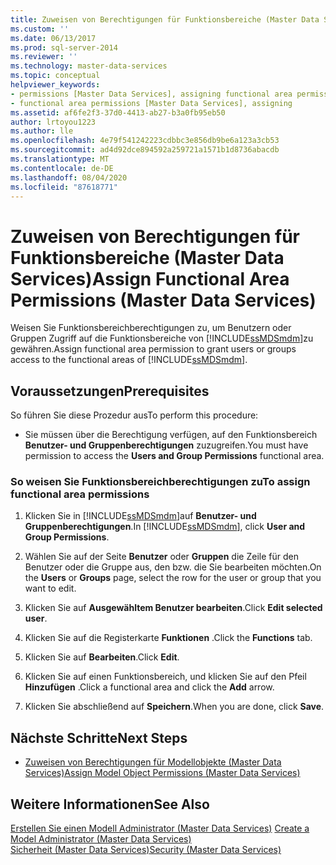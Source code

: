 ```yaml
---
title: Zuweisen von Berechtigungen für Funktionsbereiche (Master Data Services) | Microsoft-Dokumentation
ms.custom: ''
ms.date: 06/13/2017
ms.prod: sql-server-2014
ms.reviewer: ''
ms.technology: master-data-services
ms.topic: conceptual
helpviewer_keywords:
- permissions [Master Data Services], assigning functional area permissions
- functional area permissions [Master Data Services], assigning
ms.assetid: af6fe2f3-37d0-4413-ab27-b3a0fb95eb50
author: lrtoyou1223
ms.author: lle
ms.openlocfilehash: 4e79f541242223cdbbc3e856db9be6a123a3cb53
ms.sourcegitcommit: ad4d92dce894592a259721a1571b1d8736abacdb
ms.translationtype: MT
ms.contentlocale: de-DE
ms.lasthandoff: 08/04/2020
ms.locfileid: "87618771"
---
```

# <a name="assign-functional-area-permissions-master-data-services"></a><span data-ttu-id="312b9-102">Zuweisen von Berechtigungen für Funktionsbereiche (Master Data Services)</span><span class="sxs-lookup"><span data-stu-id="312b9-102">Assign Functional Area Permissions (Master Data Services)</span></span>
  <span data-ttu-id="312b9-103">Weisen Sie Funktionsbereichberechtigungen zu, um Benutzern oder Gruppen Zugriff auf die Funktionsbereiche von [!INCLUDE[ssMDSmdm](../includes/ssmdsmdm-md.md)]zu gewähren.</span><span class="sxs-lookup"><span data-stu-id="312b9-103">Assign functional area permission to grant users or groups access to the functional areas of [!INCLUDE[ssMDSmdm](../includes/ssmdsmdm-md.md)].</span></span>  
  
## <a name="prerequisites"></a><span data-ttu-id="312b9-104">Voraussetzungen</span><span class="sxs-lookup"><span data-stu-id="312b9-104">Prerequisites</span></span>  
 <span data-ttu-id="312b9-105">So führen Sie diese Prozedur aus</span><span class="sxs-lookup"><span data-stu-id="312b9-105">To perform this procedure:</span></span>  
  
-   <span data-ttu-id="312b9-106">Sie müssen über die Berechtigung verfügen, auf den Funktionsbereich **Benutzer- und Gruppenberechtigungen** zuzugreifen.</span><span class="sxs-lookup"><span data-stu-id="312b9-106">You must have permission to access the **Users and Group Permissions** functional area.</span></span>  
  
### <a name="to-assign-functional-area-permissions"></a><span data-ttu-id="312b9-107">So weisen Sie Funktionsbereichberechtigungen zu</span><span class="sxs-lookup"><span data-stu-id="312b9-107">To assign functional area permissions</span></span>  
  
1.  <span data-ttu-id="312b9-108">Klicken Sie in [!INCLUDE[ssMDSmdm](../includes/ssmdsmdm-md.md)]auf **Benutzer- und Gruppenberechtigungen**.</span><span class="sxs-lookup"><span data-stu-id="312b9-108">In [!INCLUDE[ssMDSmdm](../includes/ssmdsmdm-md.md)], click **User and Group Permissions**.</span></span>  
  
2.  <span data-ttu-id="312b9-109">Wählen Sie auf der Seite **Benutzer** oder **Gruppen** die Zeile für den Benutzer oder die Gruppe aus, den bzw. die Sie bearbeiten möchten.</span><span class="sxs-lookup"><span data-stu-id="312b9-109">On the **Users** or **Groups** page, select the row for the user or group that you want to edit.</span></span>  
  
3.  <span data-ttu-id="312b9-110">Klicken Sie auf **Ausgewähltem Benutzer bearbeiten**.</span><span class="sxs-lookup"><span data-stu-id="312b9-110">Click **Edit selected user**.</span></span>  
  
4.  <span data-ttu-id="312b9-111">Klicken Sie auf die Registerkarte **Funktionen** .</span><span class="sxs-lookup"><span data-stu-id="312b9-111">Click the **Functions** tab.</span></span>  
  
5.  <span data-ttu-id="312b9-112">Klicken Sie auf **Bearbeiten**.</span><span class="sxs-lookup"><span data-stu-id="312b9-112">Click **Edit**.</span></span>  
  
6.  <span data-ttu-id="312b9-113">Klicken Sie auf einen Funktionsbereich, und klicken Sie auf den Pfeil **Hinzufügen** .</span><span class="sxs-lookup"><span data-stu-id="312b9-113">Click a functional area and click the **Add** arrow.</span></span>  
  
7.  <span data-ttu-id="312b9-114">Klicken Sie abschließend auf **Speichern**.</span><span class="sxs-lookup"><span data-stu-id="312b9-114">When you are done, click **Save**.</span></span>  
  
## <a name="next-steps"></a><span data-ttu-id="312b9-115">Nächste Schritte</span><span class="sxs-lookup"><span data-stu-id="312b9-115">Next Steps</span></span>  
  
-   [<span data-ttu-id="312b9-116">Zuweisen von Berechtigungen für Modellobjekte &#40;Master Data Services&#41;</span><span class="sxs-lookup"><span data-stu-id="312b9-116">Assign Model Object Permissions &#40;Master Data Services&#41;</span></span>](assign-model-object-permissions-master-data-services.md)  
  
## <a name="see-also"></a><span data-ttu-id="312b9-117">Weitere Informationen</span><span class="sxs-lookup"><span data-stu-id="312b9-117">See Also</span></span>  
 <span data-ttu-id="312b9-118">[Erstellen Sie einen Modell Administrator &#40;Master Data Services&#41;](../../2014/master-data-services/create-a-model-administrator-master-data-services.md) </span><span class="sxs-lookup"><span data-stu-id="312b9-118">[Create a Model Administrator &#40;Master Data Services&#41;](../../2014/master-data-services/create-a-model-administrator-master-data-services.md) </span></span>  
 [<span data-ttu-id="312b9-119">Sicherheit &#40;Master Data Services&#41;</span><span class="sxs-lookup"><span data-stu-id="312b9-119">Security &#40;Master Data Services&#41;</span></span>](../../2014/master-data-services/security-master-data-services.md)  
  
  
